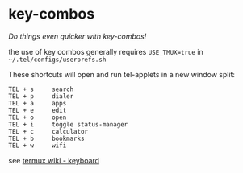 # key-combos

_Do things even quicker with key-combos!_

the use of key combos generally requires `USE_TMUX=true` in `~/.tel/configs/userprefs.sh` 

These shortcuts will open and run tel-applets in a new window split:
```
TEL + s 	search
TEL + p		dialer
TEL + a		apps
TEL + e		edit
TEL + o		open
TEL + i		toggle status-manager
TEL + c		calculator
TEL + b		bookmarks
TEL + w		wifi
```

see [termux wiki - keyboard](https://wiki.termux.com/wiki/Touch_Keyboard)
